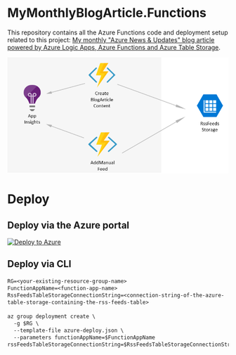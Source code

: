 # MyMonthlyBlogArticle.Functions

This repository contains all the Azure Functions code and deployment setup related to this project: [My monthly "Azure News & Updates" blog article powered by Azure Logic Apps, Azure Functions and Azure Table Storage](https://alwaysupalwayson.blogspot.ca/2017/08/my-monthly-azure-news-updates-powered.html).

![Flow & Architecture diagram](./FlowAndArchitecture.PNG "Flow & Architecture diagram")

# Deploy

## Deploy via the Azure portal

[![Deploy to Azure](http://azuredeploy.net/deploybutton.svg)](https://portal.azure.com/#create/Microsoft.Template/uri/https%3A%2F%2Fraw.githubusercontent.com%2Fmathieu-benoit%2FMyMonthlyBlogArticle.Functions%2Fmaster%2Fazure-deploy.json)

## Deploy via CLI

```
RG=<your-existing-resource-group-name>
FunctionAppName=<function-app-name>
RssFeedsTableStorageConnectionString=<connection-string-of-the-azure-table-storage-containing-the-rss-feeds-table>

az group deployment create \
  -g $RG \
  --template-file azure-deploy.json \
  --parameters functionAppName=$FunctionAppName rssFeedsTableStorageConnectionString=$RssFeedsTableStorageConnectionString
```

